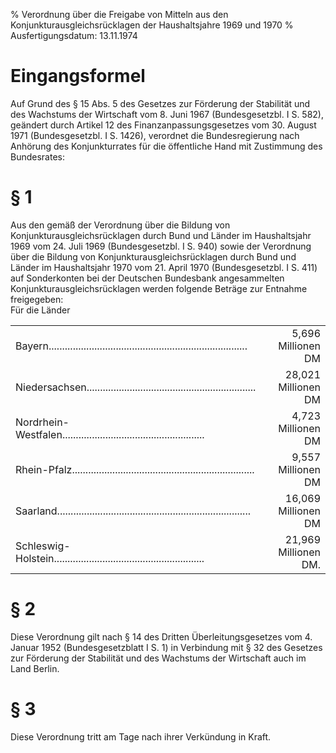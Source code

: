 % Verordnung über die Freigabe von Mitteln aus den Konjunkturausgleichsrücklagen der Haushaltsjahre 1969 und 1970
% Ausfertigungsdatum: 13.11.1974
 
# Eingangsformel

Auf Grund des § 15 Abs. 5 des Gesetzes zur Förderung der Stabilität und des Wachstums der Wirtschaft vom 8. Juni 1967 (Bundesgesetzbl. I S. 582), geändert durch Artikel 12 des Finanzanpassungsgesetzes vom 30. August 1971 (Bundesgesetzbl. I S. 1426), verordnet die Bundesregierung nach Anhörung des Konjunkturrates für die öffentliche Hand mit Zustimmung des Bundesrates:

# § 1

Aus den gemäß der Verordnung über die Bildung von Konjunkturausgleichsrücklagen durch Bund und Länder im Haushaltsjahr 1969 vom 24. Juli 1969 (Bundesgesetzbl. I S. 940) sowie der Verordnung über die Bildung von Konjunkturausgleichsrücklagen durch Bund und Länder im Haushaltsjahr 1970 vom 21. April 1970 (Bundesgesetzbl. I S. 411) auf Sonderkonten bei der Deutschen Bundesbank angesammelten Konjunkturausgleichsrücklagen werden folgende Beträge zur Entnahme freigegeben:  
Für die Länder  

|                                                                                  |                      |
|:---------------------------------------------------------------------------------|---------------------:|
| Bayern.......................................................................... |   5,696 Millionen DM |
| Niedersachsen...............................................................     |  28,021 Millionen DM |
| Nordrhein-Westfalen.....................................................         |   4,723 Millionen DM |
| Rhein-Pfalz....................................................................  |   9,557 Millionen DM |
| Saarland........................................................................ |  16,069 Millionen DM |
| Schleswig-Holstein........................................................       | 21,969 Millionen DM. |

# § 2

Diese Verordnung gilt nach § 14 des Dritten Überleitungsgesetzes vom 4. Januar 1952 (Bundesgesetzblatt I S. 1) in Verbindung mit § 32 des Gesetzes zur Förderung der Stabilität und des Wachstums der Wirtschaft auch im Land Berlin.

# § 3

Diese Verordnung tritt am Tage nach ihrer Verkündung in Kraft.
